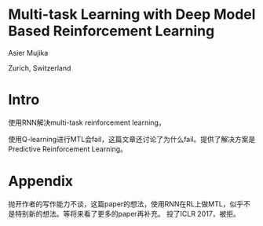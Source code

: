 # Multi-task Learning with Deep Model Based Reinforcement Learning

Asier Mujika

Zurich, Switzerland

# Intro

使用RNN解决multi-task reinforcement learning。

使用Q-learning进行MTL会fail，这篇文章还讨论了为什么fail。提供了解决方案是Predictive Reinforcement Learning。

# Appendix

抛开作者的写作能力不谈，这篇paper的想法，使用RNN在RL上做MTL，似乎不是特别新的想法。等将来看了更多的paper再补充。
投了ICLR 2017，被拒。